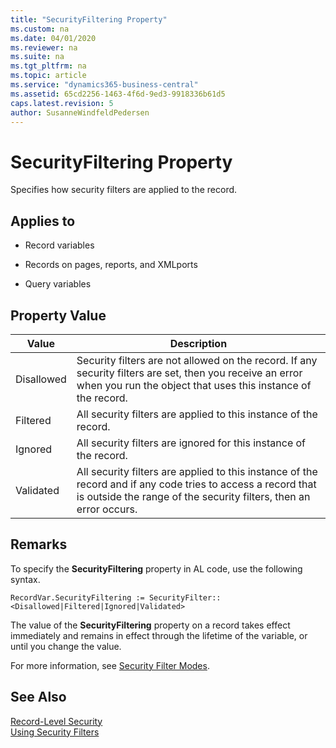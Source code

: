 ```yaml
---
title: "SecurityFiltering Property"
ms.custom: na
ms.date: 04/01/2020
ms.reviewer: na
ms.suite: na
ms.tgt_pltfrm: na
ms.topic: article
ms.service: "dynamics365-business-central"
ms.assetid: 65cd2256-1463-4f6d-9ed3-9918336b61d5
caps.latest.revision: 5
author: SusanneWindfeldPedersen
---
```


 

# SecurityFiltering Property
Specifies how security filters are applied to the record.  
  
## Applies to  
  
-   Record variables  
  
-   Records on pages, reports, and XMLports  
  
-   Query variables  
  
## Property Value  
  
|Value|Description|  
|-----------|-----------------|  
|Disallowed|Security filters are not allowed on the record. If any security filters are set, then you receive an error when you run the object that uses this instance of the record.|  
|Filtered|All security filters are applied to this instance of the record.|  
|Ignored|All security filters are ignored for this instance of the record.|  
|Validated|All security filters are applied to this instance of the record and if any code tries to access a record that is outside the range of the security filters, then an error occurs.|  
  
## Remarks  
 To specify the **SecurityFiltering** property in AL code, use the following syntax.  
  
```  
RecordVar.SecurityFiltering := SecurityFilter::<Disallowed|Filtered|Ignored|Validated>  
```  
  
 The value of the **SecurityFiltering** property on a record takes effect immediately and remains in effect through the lifetime of the variable, or until you change the value. 

 For more information, see [Security Filter Modes](../../security/Security-Filters.md). 
  
## See Also  
[Record-Level Security](../../security/data-security.md)   
[Using Security Filters](../../security/security-filters.md)   